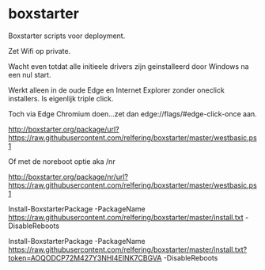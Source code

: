 # boxstarter
Boxstarter scripts voor deployment.

Zet Wifi op private.

Wacht even totdat alle initieele drivers zijn geinstalleerd door Windows na een nul start.

Werkt alleen in de oude Edge en Internet Explorer zonder oneclick installers. Is eigenlijk triple click.

Toch via Edge Chromium doen...zet dan edge://flags/#edge-click-once aan.

http://boxstarter.org/package/url?https://raw.githubusercontent.com/relfering/boxstarter/master/westbasic.ps1

Of met de noreboot optie aka /nr

http://boxstarter.org/package/nr/url?https://raw.githubusercontent.com/relfering/boxstarter/master/westbasic.ps1


Install-BoxstarterPackage -PackageName https://raw.githubusercontent.com/relfering/boxstarter/master/install.txt -DisableReboots

Install-BoxstarterPackage -PackageName https://raw.githubusercontent.com/relfering/boxstarter/master/install.txt?token=AOQODCP72M427Y3NHI4EINK7CBGVA -DisableReboots

